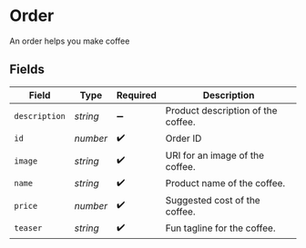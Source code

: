 # Order

An order helps you make coffee


## Fields

| Field                              | Type                               | Required                           | Description                        |
| ---------------------------------- | ---------------------------------- | ---------------------------------- | ---------------------------------- |
| `description`                      | *string*                           | :heavy_minus_sign:                 | Product description of the coffee. |
| `id`                               | *number*                           | :heavy_check_mark:                 | Order ID                           |
| `image`                            | *string*                           | :heavy_check_mark:                 | URI for an image of the coffee.    |
| `name`                             | *string*                           | :heavy_check_mark:                 | Product name of the coffee.        |
| `price`                            | *number*                           | :heavy_check_mark:                 | Suggested cost of the coffee.      |
| `teaser`                           | *string*                           | :heavy_check_mark:                 | Fun tagline for the coffee.        |